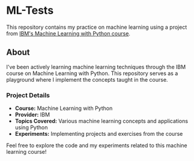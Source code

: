 # ML-Tests

This repository contains my practice on machine learning using a project from [IBM's Machine Learning with Python course](https://www.coursera.org/learn/machine-learning-with-python).

## About
I've been actively learning machine learning techniques through the IBM course on Machine Learning with Python. This repository serves as a playground where I implement the concepts taught in the course.

### Project Details
- **Course:** Machine Learning with Python
- **Provider:** IBM
- **Topics Covered:** Various machine learning concepts and applications using Python
- **Experiments:** Implementing projects and exercises from the course

Feel free to explore the code and my experiments related to this machine learning course!
